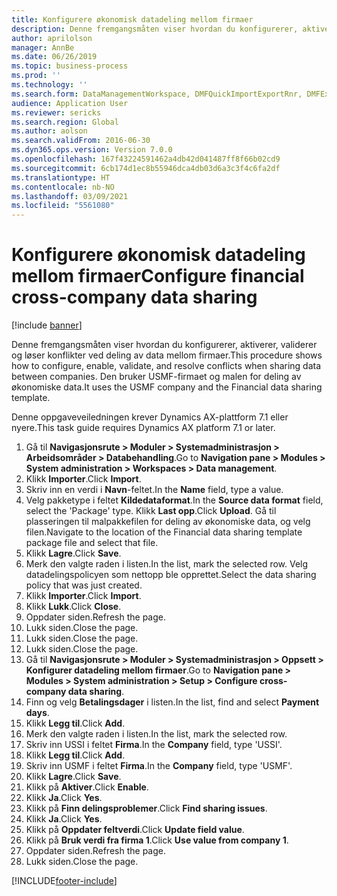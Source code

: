 ```yaml
---
title: Konfigurere økonomisk datadeling mellom firmaer
description: Denne fremgangsmåten viser hvordan du konfigurerer, aktiverer, validerer og løser konflikter ved deling av data mellom firmaer.
author: aprilolson
manager: AnnBe
ms.date: 06/26/2019
ms.topic: business-process
ms.prod: ''
ms.technology: ''
ms.search.form: DataManagementWorkspace, DMFQuickImportExportRnr, DMFExecutionHistoryWorkspace, DMFExecutionHistorySummary, DMFExecutionHistoryEntities,  SysDataSharingConfiguration, SysDataSharingDiscrepencies
audience: Application User
ms.reviewer: sericks
ms.search.region: Global
ms.author: aolson
ms.search.validFrom: 2016-06-30
ms.dyn365.ops.version: Version 7.0.0
ms.openlocfilehash: 167f43224591462a4db42d041487ff8f66b02cd9
ms.sourcegitcommit: 6cb174d1ec8b55946dca4db03d6a3c3f4c6fa2df
ms.translationtype: HT
ms.contentlocale: nb-NO
ms.lasthandoff: 03/09/2021
ms.locfileid: "5561080"
---
```

# <a name="configure-financial-cross-company-data-sharing"></a><span data-ttu-id="fa6a5-103">Konfigurere økonomisk datadeling mellom firmaer</span><span class="sxs-lookup"><span data-stu-id="fa6a5-103">Configure financial cross-company data sharing</span></span>

[!include [banner](../../includes/banner.md)]

<span data-ttu-id="fa6a5-104">Denne fremgangsmåten viser hvordan du konfigurerer, aktiverer, validerer og løser konflikter ved deling av data mellom firmaer.</span><span class="sxs-lookup"><span data-stu-id="fa6a5-104">This procedure shows how to configure, enable, validate, and resolve conflicts when sharing data between companies.</span></span> <span data-ttu-id="fa6a5-105">Den bruker USMF-firmaet og malen for deling av økonomiske data.</span><span class="sxs-lookup"><span data-stu-id="fa6a5-105">It uses the USMF company and the Financial data sharing template.</span></span>

<span data-ttu-id="fa6a5-106">Denne oppgaveveiledningen krever Dynamics AX-plattform 7.1 eller nyere.</span><span class="sxs-lookup"><span data-stu-id="fa6a5-106">This task guide requires Dynamics AX platform 7.1 or later.</span></span>

1. <span data-ttu-id="fa6a5-107">Gå til **Navigasjonsrute > Moduler > Systemadministrasjon > Arbeidsområder > Databehandling**.</span><span class="sxs-lookup"><span data-stu-id="fa6a5-107">Go to **Navigation pane > Modules > System administration > Workspaces > Data management**.</span></span>
2. <span data-ttu-id="fa6a5-108">Klikk **Importer**.</span><span class="sxs-lookup"><span data-stu-id="fa6a5-108">Click **Import**.</span></span>
3. <span data-ttu-id="fa6a5-109">Skriv inn en verdi i **Navn**-feltet.</span><span class="sxs-lookup"><span data-stu-id="fa6a5-109">In the **Name** field, type a value.</span></span>
4. <span data-ttu-id="fa6a5-110">Velg pakketype i feltet **Kildedataformat**.</span><span class="sxs-lookup"><span data-stu-id="fa6a5-110">In the **Source data format** field, select the 'Package' type.</span></span> <span data-ttu-id="fa6a5-111">Klikk **Last opp**.</span><span class="sxs-lookup"><span data-stu-id="fa6a5-111">Click **Upload**.</span></span> <span data-ttu-id="fa6a5-112">Gå til plasseringen til malpakkefilen for deling av økonomiske data, og velg filen.</span><span class="sxs-lookup"><span data-stu-id="fa6a5-112">Navigate to the location of the Financial data sharing template package file and select that file.</span></span>
5. <span data-ttu-id="fa6a5-113">Klikk **Lagre**.</span><span class="sxs-lookup"><span data-stu-id="fa6a5-113">Click **Save**.</span></span>
6. <span data-ttu-id="fa6a5-114">Merk den valgte raden i listen.</span><span class="sxs-lookup"><span data-stu-id="fa6a5-114">In the list, mark the selected row.</span></span> <span data-ttu-id="fa6a5-115">Velg datadelingspolicyen som nettopp ble opprettet.</span><span class="sxs-lookup"><span data-stu-id="fa6a5-115">Select the data sharing policy that was just created.</span></span>  
7. <span data-ttu-id="fa6a5-116">Klikk **Importer**.</span><span class="sxs-lookup"><span data-stu-id="fa6a5-116">Click **Import**.</span></span>
8. <span data-ttu-id="fa6a5-117">Klikk **Lukk**.</span><span class="sxs-lookup"><span data-stu-id="fa6a5-117">Click **Close**.</span></span>
9. <span data-ttu-id="fa6a5-118">Oppdater siden.</span><span class="sxs-lookup"><span data-stu-id="fa6a5-118">Refresh the page.</span></span>
10. <span data-ttu-id="fa6a5-119">Lukk siden.</span><span class="sxs-lookup"><span data-stu-id="fa6a5-119">Close the page.</span></span>
11. <span data-ttu-id="fa6a5-120">Lukk siden.</span><span class="sxs-lookup"><span data-stu-id="fa6a5-120">Close the page.</span></span>
12. <span data-ttu-id="fa6a5-121">Lukk siden.</span><span class="sxs-lookup"><span data-stu-id="fa6a5-121">Close the page.</span></span>
13. <span data-ttu-id="fa6a5-122">Gå til **Navigasjonsrute > Moduler > Systemadministrasjon > Oppsett > Konfigurer datadeling mellom firmaer**.</span><span class="sxs-lookup"><span data-stu-id="fa6a5-122">Go to **Navigation pane > Modules > System administration > Setup > Configure cross-company data sharing**.</span></span>
14. <span data-ttu-id="fa6a5-123">Finn og velg **Betalingsdager** i listen.</span><span class="sxs-lookup"><span data-stu-id="fa6a5-123">In the list, find and select **Payment days**.</span></span>
15. <span data-ttu-id="fa6a5-124">Klikk **Legg til**.</span><span class="sxs-lookup"><span data-stu-id="fa6a5-124">Click **Add**.</span></span>
16. <span data-ttu-id="fa6a5-125">Merk den valgte raden i listen.</span><span class="sxs-lookup"><span data-stu-id="fa6a5-125">In the list, mark the selected row.</span></span>
17. <span data-ttu-id="fa6a5-126">Skriv inn USSI i feltet **Firma**.</span><span class="sxs-lookup"><span data-stu-id="fa6a5-126">In the **Company** field, type 'USSI'.</span></span>
18. <span data-ttu-id="fa6a5-127">Klikk **Legg til**.</span><span class="sxs-lookup"><span data-stu-id="fa6a5-127">Click **Add**.</span></span>
19. <span data-ttu-id="fa6a5-128">Skriv inn USMF i feltet **Firma**.</span><span class="sxs-lookup"><span data-stu-id="fa6a5-128">In the **Company** field, type 'USMF'.</span></span>
20. <span data-ttu-id="fa6a5-129">Klikk **Lagre**.</span><span class="sxs-lookup"><span data-stu-id="fa6a5-129">Click **Save**.</span></span>
21. <span data-ttu-id="fa6a5-130">Klikk på **Aktiver**.</span><span class="sxs-lookup"><span data-stu-id="fa6a5-130">Click **Enable**.</span></span>
22. <span data-ttu-id="fa6a5-131">Klikk **Ja**.</span><span class="sxs-lookup"><span data-stu-id="fa6a5-131">Click **Yes**.</span></span>
23. <span data-ttu-id="fa6a5-132">Klikk på **Finn delingsproblemer**.</span><span class="sxs-lookup"><span data-stu-id="fa6a5-132">Click **Find sharing issues**.</span></span>
24. <span data-ttu-id="fa6a5-133">Klikk **Ja**.</span><span class="sxs-lookup"><span data-stu-id="fa6a5-133">Click **Yes**.</span></span>
25. <span data-ttu-id="fa6a5-134">Klikk på **Oppdater feltverdi**.</span><span class="sxs-lookup"><span data-stu-id="fa6a5-134">Click **Update field value**.</span></span>
26. <span data-ttu-id="fa6a5-135">Klikk på **Bruk verdi fra firma 1**.</span><span class="sxs-lookup"><span data-stu-id="fa6a5-135">Click **Use value from company 1**.</span></span>
27. <span data-ttu-id="fa6a5-136">Oppdater siden.</span><span class="sxs-lookup"><span data-stu-id="fa6a5-136">Refresh the page.</span></span>
28. <span data-ttu-id="fa6a5-137">Lukk siden.</span><span class="sxs-lookup"><span data-stu-id="fa6a5-137">Close the page.</span></span>



[!INCLUDE[footer-include](../../../../includes/footer-banner.md)]
